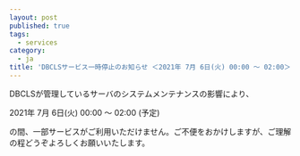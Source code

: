 ```yaml
---
layout: post
published: true
tags:
  - services
category:
  - ja
title: 'DBCLSサービス一時停止のお知らせ ＜2021年 7月 6日(火) 00:00 ～ 02:00＞'
---
```

DBCLSが管理しているサーバのシステムメンテナンスの影響により、

2021年 7月 6日(火) 00:00 ～ 02:00 (予定)

の間、一部サービスがご利用いただけません。ご不便をおかけしますが、ご理解の程どうぞよろしくお願いいたします。
